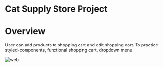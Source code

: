 # Cat Supply Store Project

# Overview
  User can add products to shopping cart and edit shopping cart.
  To practice styled-components, functional shopping cart, dropdown menu.
  
  
![web](https://user-images.githubusercontent.com/64483501/182247604-c9b28d79-ce0a-4c98-bce1-397d8487fa72.png)

